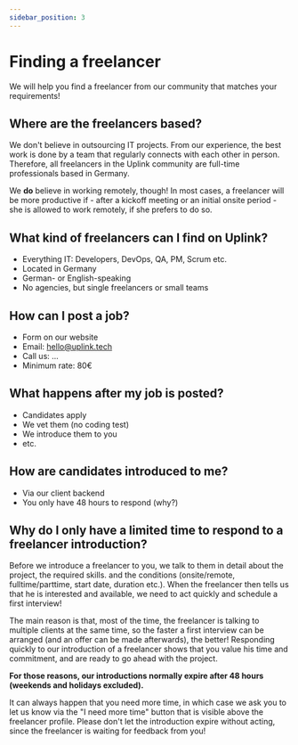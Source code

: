 ```yaml
---
sidebar_position: 3
---
```


# Finding a freelancer

We will help you find a freelancer from our community that matches your requirements!

## Where are the freelancers based?

We don't believe in outsourcing IT projects. From our experience, the best work is done by a team that regularly connects with each other in person. Therefore, all freelancers in the Uplink community are full-time professionals based in Germany.

We **do** believe in working remotely, though! In most cases, a freelancer will be more productive if - after a kickoff meeting or an initial onsite period - she is allowed to work remotely, if she prefers to do so.

## What kind of freelancers can I find on Uplink?

* Everything IT: Developers, DevOps, QA, PM, Scrum etc.
* Located in Germany
* German- or English-speaking
* No agencies, but single freelancers or small teams

## How can I post a job?

* Form on our website
* Email: hello@uplink.tech
* Call us: ...
* Minimum rate: 80€

## What happens after my job is posted?

* Candidates apply
* We vet them (no coding test)
* We introduce them to you
* etc.

## How are candidates introduced to me?

* Via our client backend
* You only have 48 hours to respond (why?)

## Why do I only have a limited time to respond to a freelancer introduction?

Before we introduce a freelancer to you, we talk to them in detail about the project, the required skills. and the conditions (onsite/remote, fulltime/parttime, start date, duration etc.). When the freelancer then tells us that he is interested and available, we need to act quickly and schedule a first interview!

The main reason is that, most of the time, the freelancer is talking to multiple clients at the same time, so the faster a first interview can be arranged (and an offer can be made afterwards), the better! Responding quickly to our introduction of a freelancer shows that you value his time and commitment, and are ready to go ahead with the project.

**For those reasons, our introductions normally expire after 48 hours (weekends and holidays excluded).**

It can always happen that you need more time, in which case we ask you to let us know via the "I need more time" button that is visible above the freelancer profile. Please don't let the introduction expire without acting, since the freelancer is waiting for feedback from you!
